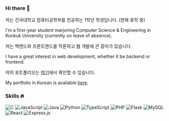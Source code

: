 ### Hi there 👋
저는 건국대학교 컴퓨터공학부를 전공하는 1학년 학생입니다. (현재 휴학 중)

I'm a first-year student marjoring Computer Science & Engineering in Konkuk University (currently on leave of absence).



저는 백엔드와 프론트엔드를 막론하고 웹 개발에 큰 흥미가 있습니다.

I have a great interest in web development, whether it be backend or frontend.



저의 포트폴리오는 [여기](https://parkcoool.notion.site/115d6c788e5c4a689ee2c2c0ab6844e3?pvs=4)에서 확인할 수 있습니다.

My portfolio in Korean is available [here](https://parkcoool.notion.site/115d6c788e5c4a689ee2c2c0ab6844e3?pvs=4).


### Skills 🔥

![C](https://img.shields.io/badge/c-%2300599C.svg?style=for-the-badge&logo=c&logoColor=white)
![JavaScript](https://img.shields.io/badge/javascript-%23323330.svg?style=for-the-badge&logo=javascript&logoColor=%23F7DF1E)
![Java](https://img.shields.io/badge/java-%23ED8B00.svg?style=for-the-badge&logo=openjdk&logoColor=white)
![Python](https://img.shields.io/badge/python-3670A0?style=for-the-badge&logo=python&logoColor=ffdd54)
![TypeScript](https://img.shields.io/badge/typescript-%23007ACC.svg?style=for-the-badge&logo=typescript&logoColor=white)
![PHP](https://img.shields.io/badge/php-%23777BB4.svg?style=for-the-badge&logo=php&logoColor=white)
![Flask](https://img.shields.io/badge/flask-%23000.svg?style=for-the-badge&logo=flask&logoColor=white)
![MySQL](https://img.shields.io/badge/mysql-%2300f.svg?style=for-the-badge&logo=mysql&logoColor=white)
![React](https://img.shields.io/badge/react-%2320232a.svg?style=for-the-badge&logo=react&logoColor=%2361DAFB)
![Express.js](https://img.shields.io/badge/express.js-%23404d59.svg?style=for-the-badge&logo=express&logoColor=%2361DAFB)
